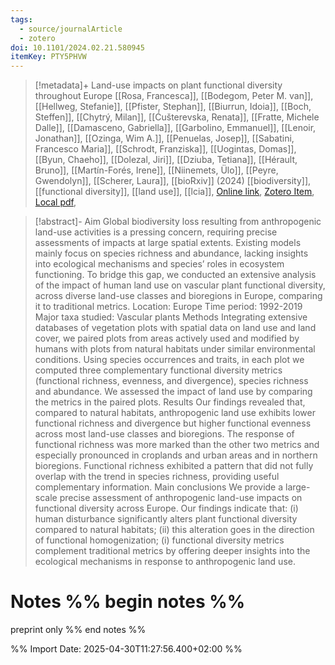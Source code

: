 ```yaml
---
tags:
  - source/journalArticle
  - zotero
doi: 10.1101/2024.02.21.580945
itemKey: PTY5PHVW
---
```

>[!metadata]+
> Land-use impacts on plant functional diversity throughout Europe
> [[Rosa, Francesca]], [[Bodegom, Peter M. van]], [[Hellweg, Stefanie]], [[Pfister, Stephan]], [[Biurrun, Idoia]], [[Boch, Steffen]], [[Chytrý, Milan]], [[Ćušterevska, Renata]], [[Fratte, Michele Dalle]], [[Damasceno, Gabriella]], [[Garbolino, Emmanuel]], [[Lenoir, Jonathan]], [[Ozinga, Wim A.]], [[Penuelas, Josep]], [[Sabatini, Francesco Maria]], [[Schrodt, Franziska]], [[Uogintas, Domas]], [[Byun, Chaeho]], [[Dolezal, Jiri]], [[Dziuba, Tetiana]], [[Hérault, Bruno]], [[Martín-Forés, Irene]], [[Niinemets, Ülo]], [[Peyre, Gwendolyn]], [[Scherer, Laura]], 
> [[bioRxiv]] (2024)
> [[biodiversity]], [[functional diversity]], [[land use]], [[lcia]], 
> [Online link](https://www.biorxiv.org/content/10.1101/2024.02.21.580945v3), [Zotero Item](zotero://select/library/items/PTY5PHVW), [Local pdf](file://C:/Users/aburg/Documents/references/zotero/storage/EPNTQBF7/Rosa2024_Landuseimpacts.pdf), 

>[!abstract]-
>Aim Global biodiversity loss resulting from anthropogenic land-use activities is a pressing concern, requiring precise assessments of impacts at large spatial extents. Existing models mainly focus on species richness and abundance, lacking insights into ecological mechanisms and species’ roles in ecosystem functioning. To bridge this gap, we conducted an extensive analysis of the impact of human land use on vascular plant functional diversity, across diverse land-use classes and bioregions in Europe, comparing it to traditional metrics.
Location: Europe Time period: 1992-2019 Major taxa studied: Vascular plants
Methods Integrating extensive databases of vegetation plots with spatial data on land use and land cover, we paired plots from areas actively used and modified by humans with plots from natural habitats under similar environmental conditions. Using species occurrences and traits, in each plot we computed three complementary functional diversity metrics (functional richness, evenness, and divergence), species richness and abundance. We assessed the impact of land use by comparing the metrics in the paired plots.
Results Our findings revealed that, compared to natural habitats, anthropogenic land use exhibits lower functional richness and divergence but higher functional evenness across most land-use classes and bioregions. The response of functional richness was more marked than the other two metrics and especially pronounced in croplands and urban areas and in northern bioregions. Functional richness exhibited a pattern that did not fully overlap with the trend in species richness, providing useful complementary information.
Main conclusions We provide a large-scale precise assessment of anthropogenic land-use impacts on functional diversity across Europe. Our findings indicate that: (i) human disturbance significantly alters plant functional diversity compared to natural habitats; (ii) this alteration goes in the direction of functional homogenization; (i) functional diversity metrics complement traditional metrics by offering deeper insights into the ecological mechanisms in response to anthropogenic land use.

# Notes %% begin notes %%
preprint only
%% end notes %%




%% Import Date: 2025-04-30T11:27:56.400+02:00 %%
